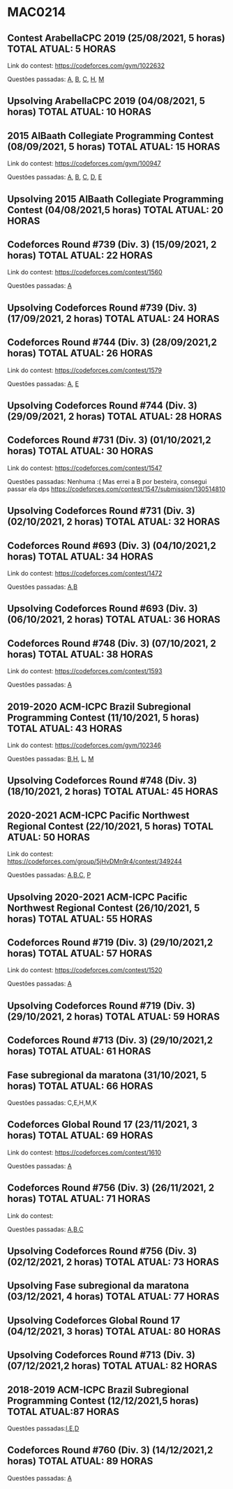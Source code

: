# MAC0214

## Contest ArabellaCPC 2019 (25/08/2021, 5 horas) TOTAL ATUAL: 5 HORAS

Link do contest: https://codeforces.com/gym/1022632

Questões passadas: [A](https://codeforces.com/gym/102263/submission/127001857), [B](https://codeforces.com/gym/102263/submission/127002397), [C](https://codeforces.com/gym/102263/submission/127002397), [H](https://codeforces.com/gym/102263/submission/127410614), [M](https://codeforces.com/gym/102263/submission/127005951)

## Upsolving  ArabellaCPC 2019 (04/08/2021, 5 horas) TOTAL ATUAL: 10 HORAS

## 2015 AlBaath Collegiate Programming Contest (08/09/2021, 5 horas) TOTAL ATUAL: 15 HORAS

Link do contest: https://codeforces.com/gym/100947

Questões passadas: [A](https://codeforces.com/gym/100947/submission/128298222), [B](https://codeforces.com/gym/100947/submission/128296542), [C](https://codeforces.com/gym/100947/submission/128300265), [D](https://codeforces.com/gym/100947/submission/128298600), [E](https://codeforces.com/gym/100947/submission/128298084)

## Upsolving 2015 AlBaath Collegiate Programming Contest  (04/08/2021,5 horas) TOTAL ATUAL: 20 HORAS

## Codeforces Round #739 (Div. 3) (15/09/2021, 2 horas) TOTAL ATUAL: 22 HORAS

Link do contest: https://codeforces.com/contest/1560

Questões passadas: [A](https://codeforces.com/contest/1560/submission/128935517)

## Upsolving Codeforces Round #739 (Div. 3) (17/09/2021, 2 horas) TOTAL ATUAL: 24 HORAS

##  Codeforces Round #744 (Div. 3) (28/09/2021,2 horas) TOTAL ATUAL: 26 HORAS

Link do contest: https://codeforces.com/contest/1579

Questões passadas: [A](https://codeforces.com/contest/1579/submission/130110615), [E](https://codeforces.com/contest/1579/submission/130183510)

## Upsolving Codeforces Round #744 (Div. 3) (29/09/2021, 2 horas) TOTAL ATUAL: 28 HORAS


##  Codeforces Round #731 (Div. 3) (01/10/2021,2 horas) TOTAL ATUAL: 30 HORAS

Link do contest: https://codeforces.com/contest/1547

Questões passadas: Nenhuma :(  Mas errei a B por besteira, consegui passar ela dps https://codeforces.com/contest/1547/submission/130514810

## Upsolving Codeforces Round #731 (Div. 3) (02/10/2021, 2 horas) TOTAL ATUAL: 32 HORAS

##  Codeforces Round #693 (Div. 3) (04/10/2021,2 horas) TOTAL ATUAL: 34 HORAS

Link do contest: https://codeforces.com/contest/1472

Questões passadas: [A](https://codeforces.com/contest/1472/submission/130842003),[B](https://codeforces.com/contest/1472/submission/130842740)

## Upsolving Codeforces Round #693 (Div. 3) (06/10/2021, 2 horas) TOTAL ATUAL: 36 HORAS

## Codeforces Round #748 (Div. 3) (07/10/2021, 2 horas) TOTAL ATUAL: 38 HORAS

Link do contest: https://codeforces.com/contest/1593

Questões passadas: [A](https://codeforces.com/contest/1593/submission/131822039)

## 2019-2020 ACM-ICPC Brazil Subregional Programming Contest (11/10/2021, 5 horas) TOTAL ATUAL: 43 HORAS

Link do contest: https://codeforces.com/gym/102346

Questões passadas: [B](https://codeforces.com/gym/102346/submission/131581278),[H](https://codeforces.com/gym/102346/submission/131588091), [L](https://codeforces.com/gym/102346/submission/131594001), [M](https://codeforces.com/gym/102346/submission/131584416)

## Upsolving Codeforces Round #748 (Div. 3) (18/10/2021, 2 horas) TOTAL ATUAL: 45 HORAS

## 2020-2021 ACM-ICPC Pacific Northwest Regional Contest (22/10/2021, 5 horas) TOTAL ATUAL: 50 HORAS

Link do contest: https://codeforces.com/group/5jHvDMn9r4/contest/349244

Questões passadas: [A](https://codeforces.com/group/5jHvDMn9r4/contest/349244/submission/132725039),[B](https://codeforces.com/group/5jHvDMn9r4/contest/349244/submission/132728644),[C](https://codeforces.com/group/5jHvDMn9r4/contest/349244/submission/132736628),
[P](https://codeforces.com/group/5jHvDMn9r4/contest/349244/problem/P)

## Upsolving 2020-2021 ACM-ICPC Pacific Northwest Regional Contest (26/10/2021, 5 horas) TOTAL ATUAL: 55 HORAS

##  Codeforces Round #719 (Div. 3) (29/10/2021,2 horas) TOTAL ATUAL: 57 HORAS

Link do contest: https://codeforces.com/contest/1520

Questões passadas: [A](https://codeforces.com/contest/1520/submission/133405534)

## Upsolving Codeforces Round #719 (Div. 3) (29/10/2021, 2 horas) TOTAL ATUAL: 59 HORAS


## Codeforces Round #713 (Div. 3) (29/10/2021,2 horas) TOTAL ATUAL: 61 HORAS

## Fase subregional da maratona (31/10/2021, 5 horas) TOTAL ATUAL: 66 HORAS

Questões passadas: C,E,H,M,K

## Codeforces Global Round 17 (23/11/2021, 3 horas) TOTAL ATUAL: 69 HORAS

Link do contest: https://codeforces.com/contest/1610

Questões passadas: [A](https://codeforces.com/contest/1610)


## Codeforces Round #756 (Div. 3) (26/11/2021, 2 horas) TOTAL ATUAL: 71 HORAS

Link do contest:

Questões passadas: [A](https://codeforces.com/contest/1611/submission/136862691),[B](https://codeforces.com/contest/1611/submission/136900834),[C](https://codeforces.com/contest/1611/submission/136918461)

## Upsolving Codeforces Round #756 (Div. 3) (02/12/2021, 2 horas) TOTAL ATUAL: 73 HORAS
 
 
## Upsolving Fase subregional da maratona (03/12/2021, 4 horas) TOTAL ATUAL: 77 HORAS

## Upsolving Codeforces Global Round 17 (04/12/2021, 3 horas) TOTAL ATUAL: 80 HORAS

## Upsolving Codeforces Round #713 (Div. 3) (07/12/2021,2 horas) TOTAL ATUAL: 82 HORAS

## 2018-2019 ACM-ICPC Brazil Subregional Programming Contest (12/12/2021,5 horas) TOTAL ATUAL:87 HORAS
Questões passadas:[I](https://codeforces.com/gym/101908/submission/138935478),[E](https://codeforces.com/gym/101908/submission/138931350),[D](https://codeforces.com/gym/101908/submission/138930630)
## Codeforces Round #760 (Div. 3) (14/12/2021,2 horas) TOTAL ATUAL: 89 HORAS
Questões passadas: [A](https://codeforces.com/contest/1618/submission/139255038)





